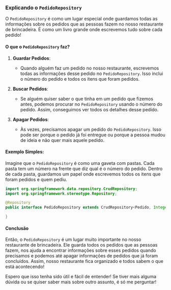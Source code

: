 ### Explicando o `PedidoRepository`

O `PedidoRepository` é como um lugar especial onde guardamos todas as informações sobre os pedidos que as pessoas fazem no nosso restaurante de brincadeira. É como um livro grande onde escrevemos tudo sobre cada pedido!

#### O que o `PedidoRepository` faz?

1. **Guardar Pedidos**:
   - Quando alguém faz um pedido no nosso restaurante, escrevemos todas as informações desse pedido no `PedidoRepository`. Isso inclui o número do pedido e todos os itens que foram pedidos.

2. **Buscar Pedidos**:
   - Se alguém quiser saber o que tinha em um pedido que fizemos antes, podemos procurar no `PedidoRepository` usando o número do pedido. Assim, conseguimos ver todos os detalhes desse pedido.

3. **Apagar Pedidos**:
   - Às vezes, precisamos apagar um pedido do `PedidoRepository`. Isso pode ser porque o pedido já foi entregue ou porque a pessoa mudou de ideia e não quer mais aquele pedido.

#### Exemplo Simples:

Imagine que o `PedidoRepository` é como uma gaveta com pastas. Cada pasta tem um número na frente que diz qual é o número do pedido. Dentro de cada pasta, guardamos um papel onde escrevemos todos os itens que foram pedidos e quem pediu.

```java
import org.springframework.data.repository.CrudRepository;
import org.springframework.stereotype.Repository;

@Repository
public interface PedidoRepository extends CrudRepository<Pedido, Integer> {

}
```

#### Conclusão

Então, o `PedidoRepository` é um lugar muito importante no nosso restaurante de brincadeira. Ele guarda todos os pedidos que as pessoas fazem, nos ajuda a encontrar informações sobre esses pedidos quando precisamos e podemos até apagar informações de pedidos que já foram concluídos. Assim, nosso restaurante fica organizado e todos sabem o que está acontecendo!

Espero que isso tenha sido útil e fácil de entender! Se tiver mais alguma dúvida ou se quiser saber mais sobre outro assunto, é só me perguntar!